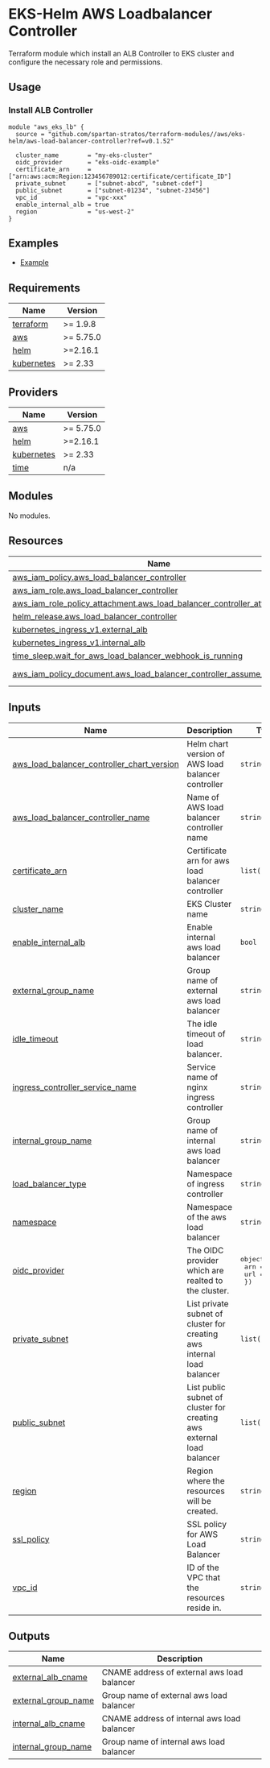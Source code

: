 # EKS-Helm AWS Loadbalancer Controller

Terraform module which install an ALB Controller to EKS cluster and configure the necessary role and permissions.

## Usage

### Install ALB Controller

```hcl
module "aws_eks_lb" {
  source = "github.com/spartan-stratos/terraform-modules//aws/eks-helm/aws-load-balancer-controller?ref=v0.1.52"

  cluster_name        = "my-eks-cluster"
  oidc_provider       = "eks-oidc-example"
  certificate_arn     = ["arn:aws:acm:Region:123456789012:certificate/certificate_ID"]
  private_subnet      = ["subnet-abcd", "subnet-cdef"]
  public_subnet       = ["subnet-01234", "subnet-23456"]
  vpc_id              = "vpc-xxx"
  enable_internal_alb = true
  region              = "us-west-2"
}
```

## Examples

- [Example](./examples/)

<!-- BEGIN_TF_DOCS -->
## Requirements

| Name | Version |
|------|---------|
| <a name="requirement_terraform"></a> [terraform](#requirement\_terraform) | >= 1.9.8 |
| <a name="requirement_aws"></a> [aws](#requirement\_aws) | >= 5.75.0 |
| <a name="requirement_helm"></a> [helm](#requirement\_helm) | >=2.16.1 |
| <a name="requirement_kubernetes"></a> [kubernetes](#requirement\_kubernetes) | >= 2.33 |

## Providers

| Name | Version |
|------|---------|
| <a name="provider_aws"></a> [aws](#provider\_aws) | >= 5.75.0 |
| <a name="provider_helm"></a> [helm](#provider\_helm) | >=2.16.1 |
| <a name="provider_kubernetes"></a> [kubernetes](#provider\_kubernetes) | >= 2.33 |
| <a name="provider_time"></a> [time](#provider\_time) | n/a |

## Modules

No modules.

## Resources

| Name | Type |
|------|------|
| [aws_iam_policy.aws_load_balancer_controller](https://registry.terraform.io/providers/hashicorp/aws/latest/docs/resources/iam_policy) | resource |
| [aws_iam_role.aws_load_balancer_controller](https://registry.terraform.io/providers/hashicorp/aws/latest/docs/resources/iam_role) | resource |
| [aws_iam_role_policy_attachment.aws_load_balancer_controller_attach](https://registry.terraform.io/providers/hashicorp/aws/latest/docs/resources/iam_role_policy_attachment) | resource |
| [helm_release.aws_load_balancer_controller](https://registry.terraform.io/providers/hashicorp/helm/latest/docs/resources/release) | resource |
| [kubernetes_ingress_v1.external_alb](https://registry.terraform.io/providers/hashicorp/kubernetes/latest/docs/resources/ingress_v1) | resource |
| [kubernetes_ingress_v1.internal_alb](https://registry.terraform.io/providers/hashicorp/kubernetes/latest/docs/resources/ingress_v1) | resource |
| [time_sleep.wait_for_aws_load_balancer_webhook_is_running](https://registry.terraform.io/providers/hashicorp/time/latest/docs/resources/sleep) | resource |
| [aws_iam_policy_document.aws_load_balancer_controller_assume_role_policy](https://registry.terraform.io/providers/hashicorp/aws/latest/docs/data-sources/iam_policy_document) | data source |

## Inputs

| Name | Description | Type | Default | Required |
|------|-------------|------|---------|:--------:|
| <a name="input_aws_load_balancer_controller_chart_version"></a> [aws\_load\_balancer\_controller\_chart\_version](#input\_aws\_load\_balancer\_controller\_chart\_version) | Helm chart version of AWS load balancer controller | `string` | `"1.9.2"` | no |
| <a name="input_aws_load_balancer_controller_name"></a> [aws\_load\_balancer\_controller\_name](#input\_aws\_load\_balancer\_controller\_name) | Name of AWS load balancer controller name | `string` | `"aws-load-balancer-controller"` | no |
| <a name="input_certificate_arn"></a> [certificate\_arn](#input\_certificate\_arn) | Certificate arn for aws load balancer controller | `list(string)` | n/a | yes |
| <a name="input_cluster_name"></a> [cluster\_name](#input\_cluster\_name) | EKS Cluster name | `string` | n/a | yes |
| <a name="input_enable_internal_alb"></a> [enable\_internal\_alb](#input\_enable\_internal\_alb) | Enable internal aws load balancer | `bool` | `false` | no |
| <a name="input_external_group_name"></a> [external\_group\_name](#input\_external\_group\_name) | Group name of external aws load balancer | `string` | `"external"` | no |
| <a name="input_idle_timeout"></a> [idle\_timeout](#input\_idle\_timeout) | The idle timeout of load balancer. | `string` | `"60"` | no |
| <a name="input_ingress_controller_service_name"></a> [ingress\_controller\_service\_name](#input\_ingress\_controller\_service\_name) | Service name of nginx ingress controller | `string` | `"ingress-nginx-controller"` | no |
| <a name="input_internal_group_name"></a> [internal\_group\_name](#input\_internal\_group\_name) | Group name of internal aws load balancer | `string` | `"internal"` | no |
| <a name="input_load_balancer_type"></a> [load\_balancer\_type](#input\_load\_balancer\_type) | Namespace of ingress controller | `string` | `"alb"` | no |
| <a name="input_namespace"></a> [namespace](#input\_namespace) | Namespace of the aws load balancer | `string` | `"kube-system"` | no |
| <a name="input_oidc_provider"></a> [oidc\_provider](#input\_oidc\_provider) | The OIDC provider which are realted to the cluster. | <pre>object({<br/>    arn = string<br/>    url = string<br/>  })</pre> | n/a | yes |
| <a name="input_private_subnet"></a> [private\_subnet](#input\_private\_subnet) | List private subnet of cluster for creating aws internal load balancer | `list(string)` | n/a | yes |
| <a name="input_public_subnet"></a> [public\_subnet](#input\_public\_subnet) | List public subnet of cluster for creating aws external load balancer | `list(string)` | n/a | yes |
| <a name="input_region"></a> [region](#input\_region) | Region where the resources will be created. | `string` | n/a | yes |
| <a name="input_ssl_policy"></a> [ssl\_policy](#input\_ssl\_policy) | SSL policy for AWS Load Balancer | `string` | `"ELBSecurityPolicy-TLS13-1-2-2021-06"` | no |
| <a name="input_vpc_id"></a> [vpc\_id](#input\_vpc\_id) | ID of the VPC that the resources reside in. | `string` | n/a | yes |

## Outputs

| Name | Description |
|------|-------------|
| <a name="output_external_alb_cname"></a> [external\_alb\_cname](#output\_external\_alb\_cname) | CNAME address of external aws load balancer |
| <a name="output_external_group_name"></a> [external\_group\_name](#output\_external\_group\_name) | Group name of external aws load balancer |
| <a name="output_internal_alb_cname"></a> [internal\_alb\_cname](#output\_internal\_alb\_cname) | CNAME address of internal aws load balancer |
| <a name="output_internal_group_name"></a> [internal\_group\_name](#output\_internal\_group\_name) | Group name of internal aws load balancer |
<!-- END_TF_DOCS -->
